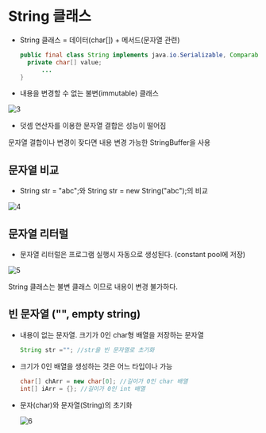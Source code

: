 # String 클래스

- String 클래스 = 데이터(char[]) + 메서드(문자열 관련)

  ```java
  public final class String implements java.io.Serializable, Comparable {
  	private char[] value;
      	...
  }
  ```

- 내용을 변경할 수 없는 불변(immutable) 클래스

  

![3](https://user-images.githubusercontent.com/86362202/140742653-479a7a94-db64-46c2-a378-dfb90694a43b.png)

-   덧셈 연산자를 이용한 문자열 결합은 성능이 떨어짐

  문자열 결합이나 변경이 잦다면 내용 변경 가능한 StringBuffer을 사용



## 문자열 비교

- String str = "abc";와 String str = new String("abc");의 비교

![4](https://user-images.githubusercontent.com/86362202/140743167-2b749398-5185-4fd4-ba44-4b7057b1114c.png)



## 문자열 리터럴

- 문자열 리터럴은 프로그램 실행시 자동으로 생성된다. (constant pool에 저장)

![5](https://user-images.githubusercontent.com/86362202/140743930-4fbfee4c-04ee-4a12-be89-c633d20016c8.png)

String  클래스는 불변 클래스 이므로 내용이 변경 불가하다.



## 빈 문자열 ("", empty string)

- 내용이 없는 문자열. 크기가 0인 char형 배열을 저장하는 문자열

  ```java
  String str =""; //str을 빈 문자열로 초기화
  ```

- 크기가 0인 배열을 생성하는 것은 어느 타입이나 가능

  ```java
  char[] chArr = new char[0]; //길이가 0인 char 배열
  int[] iArr = {}; //길이가 0인 int 배열
  ```

- 문자(char)와 문자열(String)의 초기화

  ![6](https://user-images.githubusercontent.com/86362202/140744616-d04fb56e-0a2a-4bee-aa32-bcd227f09954.png)

